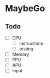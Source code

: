 # MaybeGo

## Todo

  - [ ] CPU
    - [ ] instructions
    - [ ] testing
  - [ ] Memory
  - [ ] PPU
  - [ ] APU
  - [ ] Input
